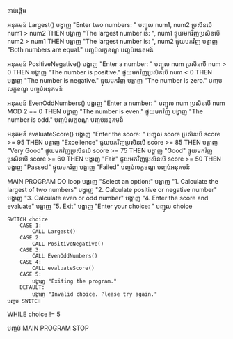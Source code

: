 ចាប់ផ្តើម

អនុគមន៍ Largest()
បង្ហាញ "Enter two numbers: "
បញ្ជូល num1, num2
ប្រសិនបើ num1 > num2 THEN
បង្ហាញ "The largest number is: ", num1
ផ្ទុយមកវិញប្រសិនបើ num2 > num1 THEN
បង្ហាញ "The largest number is: ", num2
ផ្ទុយមកវិញ
បង្ហាញ "Both numbers are equal."
បញ្ចប់លក្ខខណ្ឌ
បញ្ចប់អនុគមន៍

អនុគមន៍ PositiveNegative()
បង្ហាញ "Enter a number: "
បញ្ជូល num
ប្រសិនបើ num > 0 THEN
បង្ហាញ "The number is positive."
ផ្ទុយមកវិញប្រសិនបើ num < 0 THEN
បង្ហាញ "The number is negative."
ផ្ទុយមកវិញ
បង្ហាញ "The number is zero."
បញ្ចប់លក្ខខណ្ឌ
បញ្ចប់អនុគមន៍

អនុគមន៍ EvenOddNumbers()
បង្ហាញ "Enter a number: "
បញ្ជូល num
ប្រសិនបើ num MOD 2 == 0 THEN
បង្ហាញ "The number is even."
ផ្ទុយមកវិញ
បង្ហាញ "The number is odd."
បញ្ចប់លក្ខខណ្ឌ
បញ្ចប់អនុគមន៍

អនុគមន៍ evaluateScore()
បង្ហាញ "Enter the score: "
បញ្ជូល score
ប្រសិនបើ score >= 95 THEN
បង្ហាញ "Excellence"
ផ្ទុយមកវិញប្រសិនបើ score >= 85 THEN
បង្ហាញ "Very Good"
ផ្ទុយមកវិញប្រសិនបើ score >= 75 THEN
បង្ហាញ "Good"
ផ្ទុយមកវិញប្រសិនបើ score >= 60 THEN
បង្ហាញ "Fair"
ផ្ទុយមកវិញប្រសិនបើ score >= 50 THEN
បង្ហាញ "Passed"
ផ្ទុយមកវិញ
បង្ហាញ "Failed"
បញ្ចប់លក្ខខណ្ឌ
បញ្ចប់អនុគមន៍

MAIN PROGRAM
DO loop
បង្ហាញ "Select an option:"
បង្ហាញ "1. Calculate the largest of two numbers"
បង្ហាញ "2. Calculate positive or negative number"
បង្ហាញ "3. Calculate even or odd number"
បង្ហាញ "4. Enter the score and evaluate"
បង្ហាញ "5. Exit"
បង្ហាញ "Enter your choice: "
បញ្ជូល choice

    SWITCH choice
        CASE 1:
            CALL Largest()
        CASE 2:
            CALL PositiveNegative()
        CASE 3:
            CALL EvenOddNumbers()
        CASE 4:
            CALL evaluateScore()
        CASE 5:
            បង្ហាញ "Exiting the program."
        DEFAULT:
            បង្ហាញ "Invalid choice. Please try again."
    បញ្ចប់ SWITCH

WHILE choice != 5

បញ្ចប់ MAIN PROGRAM
STOP
